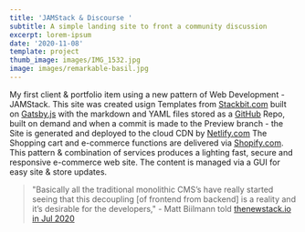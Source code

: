```yaml
---
title: 'JAMStack & Discourse '
subtitle: A simple landing site to front a community discussion
excerpt: lorem-ipsum
date: '2020-11-08'
template: project
thumb_image: images/IMG_1532.jpg
image: images/remarkable-basil.jpg
---
```

My first client & portfolio item using a new pattern of Web Development - JAMStack. This site was created usign Templates from [Stackbit.com](https://Stackbit.com) built on [Gatsby.js](https://www.gatsbyjs.com/) with the markdown and YAML files stored as a [GitHub](https://github.com/donnay/perpetual-sparrow) Repo, built on demand and when a commit is made to the Preview branch - the Site is generated and deployed to the cloud CDN by [Netlify.com](https://www.netlify.com/) 
The Shopping cart and e-commerce functions are delivered via [Shopify.com](https://www.shopify.com/). 
This pattern & combination of services produces a lighting fast, secure and responsive e-commerce web site. The content is managed via a GUI for easy site & store updates. 

>"Basically all the traditional monolithic CMS’s have really started seeing that this decoupling [of frontend from backend] is a reality and it’s desirable for the developers," - Matt Biilmann told  [thenewstack.io in Jul 2020](https://thenewstack.io/why-netlify-is-tech-agnostic-and-its-role-in-jamstack-development/?utm_source=robertjacobi)
